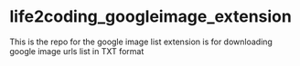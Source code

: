 # life2coding_googleimage_extension
This is the repo for the google image list extension is for downloading google image urls list in TXT format
